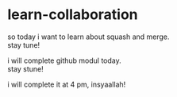 # learn-collaboration

so today i want to learn about squash and merge.<br>
stay tune!<br>

i will complete github modul today.<br>
stay stune!<br>

i will complete it at 4 pm, insyaallah!<br>

